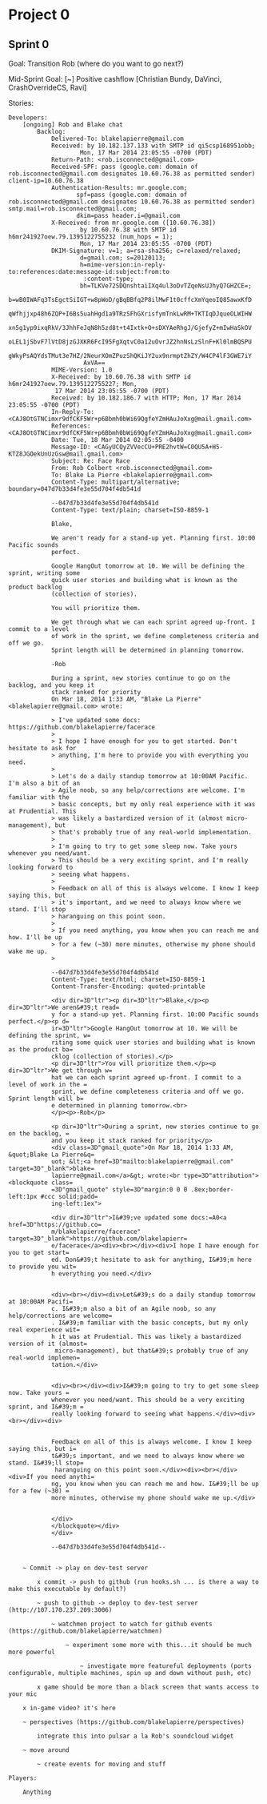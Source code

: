 Project 0
=========

Sprint 0
---------

Goal: Transition Rob (where do you want to go next?)

Mid-Sprint Goal: [~] Positive cashflow [Christian Bundy, DaVinci, CrashOverrideCS, Ravi]

Stories:

    Developers:
        [ongoing] Rob and Blake chat
            Backlog:
                Delivered-To: blakelapierre@gmail.com
                Received: by 10.182.137.133 with SMTP id qi5csp168951obb;
                        Mon, 17 Mar 2014 23:05:55 -0700 (PDT)
                Return-Path: <rob.isconnected@gmail.com>
                Received-SPF: pass (google.com: domain of rob.isconnected@gmail.com designates 10.60.76.38 as permitted sender) client-ip=10.60.76.38
                Authentication-Results: mr.google.com;
                       spf=pass (google.com: domain of rob.isconnected@gmail.com designates 10.60.76.38 as permitted sender) smtp.mail=rob.isconnected@gmail.com;
                       dkim=pass header.i=@gmail.com
                X-Received: from mr.google.com ([10.60.76.38])
                        by 10.60.76.38 with SMTP id h6mr241927oew.79.1395122755232 (num_hops = 1);
                        Mon, 17 Mar 2014 23:05:55 -0700 (PDT)
                DKIM-Signature: v=1; a=rsa-sha256; c=relaxed/relaxed;
                        d=gmail.com; s=20120113;
                        h=mime-version:in-reply-to:references:date:message-id:subject:from:to
                         :content-type;
                        bh=TLKVe72SDQnshtaiIXq4ul3oDvTZqeNsUJhyQ7GHZCE=;
                        b=wB0IWAFq3TsEgctSiIGT+w8pWoD/gBqBBfq2P8ilMwF1t0cffcXmYqeoIQ85awxKfD
                         qWfhjjxp48h6ZQP+I6Bs5uahHgd1a9TRzSFhGXrisfymTnkLwRM+TKTIqDJqueOLWIHW
                         xn5g1yp9ixqRkV/3JhhFeJqN8h5zd8t+t4Ixtk+O+sDXYAeRhgJ/GjefyZ+mIwHaSkOV
                         oLEL1jSbvF7lVtD8jzGJXKR6FcI95FgXqtvC0a12uOvrJZ2hnNsLzSlnF+Kl0lmBQSPU
                         gWkyPsAQYdsTMut3e7HZ/2NeurXOmZPuzShQKiJY2ux9nrmptZhZY/W4CP4lF3GWE7iY
                         AxVA==
                MIME-Version: 1.0
                X-Received: by 10.60.76.38 with SMTP id h6mr241927oew.79.1395122755227; Mon,
                 17 Mar 2014 23:05:55 -0700 (PDT)
                Received: by 10.182.186.7 with HTTP; Mon, 17 Mar 2014 23:05:55 -0700 (PDT)
                In-Reply-To: <CAJ8OtGTNCimxr9dfCKF5Wr+p6Bbmh0bWi69QgfeYZmHAuJoXxg@mail.gmail.com>
                References: <CAJ8OtGTNCimxr9dfCKF5Wr+p6Bbmh0bWi69QgfeYZmHAuJoXxg@mail.gmail.com>
                Date: Tue, 18 Mar 2014 02:05:55 -0400
                Message-ID: <CAGyUCQyZVVecCU+PRE2hvtW=C0QU5A+H5-KTZ8JGOekUnUzGsw@mail.gmail.com>
                Subject: Re: Face Race
                From: Rob Colbert <rob.isconnected@gmail.com>
                To: Blake La Pierre <blakelapierre@gmail.com>
                Content-Type: multipart/alternative; boundary=047d7b33d4fe3e55d704f4db541d

                --047d7b33d4fe3e55d704f4db541d
                Content-Type: text/plain; charset=ISO-8859-1

                Blake,

                We aren't ready for a stand-up yet. Planning first. 10:00 Pacific sounds
                perfect.

                Google HangOut tomorrow at 10. We will be defining the sprint, writing some
                quick user stories and building what is known as the product backlog
                (collection of stories).

                You will prioritize them.

                We get through what we can each sprint agreed up-front. I commit to a level
                of work in the sprint, we define completeness criteria and off we go.
                Sprint length will be determined in planning tomorrow.

                -Rob

                During a sprint, new stories continue to go on the backlog, and you keep it
                stack ranked for priority
                On Mar 18, 2014 1:33 AM, "Blake La Pierre" <blakelapierre@gmail.com> wrote:

                > I've updated some docs: https://github.com/blakelapierre/facerace
                >
                > I hope I have enough for you to get started. Don't hesitate to ask for
                > anything, I'm here to provide you with everything you need.
                >
                > Let's do a daily standup tomorrow at 10:00AM Pacific. I'm also a bit of an
                > Agile noob, so any help/corrections are welcome. I'm familiar with the
                > basic concepts, but my only real experience with it was at Prudential. This
                > was likely a bastardized version of it (almost micro-management), but
                > that's probably true of any real-world implementation.
                >
                > I'm going to try to get some sleep now. Take yours whenever you need/want.
                > This should be a very exciting sprint, and I'm really looking forward to
                > seeing what happens.
                >
                > Feedback on all of this is always welcome. I know I keep saying this, but
                > it's important, and we need to always know where we stand. I'll stop
                > haranguing on this point soon.
                >
                > If you need anything, you know when you can reach me and how. I'll be up
                > for a few (~30) more minutes, otherwise my phone should wake me up.
                >

                --047d7b33d4fe3e55d704f4db541d
                Content-Type: text/html; charset=ISO-8859-1
                Content-Transfer-Encoding: quoted-printable

                <div dir=3D"ltr"><p dir=3D"ltr">Blake,</p><p dir=3D"ltr">We aren&#39;t read=
                y for a stand-up yet. Planning first. 10:00 Pacific sounds perfect.</p><p d=
                ir=3D"ltr">Google HangOut tomorrow at 10. We will be defining the sprint, w=
                riting some quick user stories and building what is known as the product ba=
                cklog (collection of stories).</p>
                <p dir=3D"ltr">You will prioritize them.</p><p dir=3D"ltr">We get through w=
                hat we can each sprint agreed up-front. I commit to a level of work in the =
                sprint, we define completeness criteria and off we go. Sprint length will b=
                e determined in planning tomorrow.<br>
                </p><p>-Rob</p>

                <p dir=3D"ltr">During a sprint, new stories continue to go on the backlog, =
                and you keep it stack ranked for priority</p>
                <div class=3D"gmail_quote">On Mar 18, 2014 1:33 AM, &quot;Blake La Pierre&q=
                uot; &lt;<a href=3D"mailto:blakelapierre@gmail.com" target=3D"_blank">blake=
                lapierre@gmail.com</a>&gt; wrote:<br type=3D"attribution"><blockquote class=
                =3D"gmail_quote" style=3D"margin:0 0 0 .8ex;border-left:1px #ccc solid;padd=
                ing-left:1ex">

                <div dir=3D"ltr">I&#39;ve updated some docs:=A0<a href=3D"https://github.co=
                m/blakelapierre/facerace" target=3D"_blank">https://github.com/blakelapierr=
                e/facerace</a><div><br></div><div>I hope I have enough for you to get start=
                ed. Don&#39;t hesitate to ask for anything, I&#39;m here to provide you wit=
                h everything you need.</div>


                <div><br></div><div>Let&#39;s do a daily standup tomorrow at 10:00AM Pacifi=
                c. I&#39;m also a bit of an Agile noob, so any help/corrections are welcome=
                . I&#39;m familiar with the basic concepts, but my only real experience wit=
                h it was at Prudential. This was likely a bastardized version of it (almost=
                 micro-management), but that&#39;s probably true of any real-world implemen=
                tation.</div>


                <div><br></div><div>I&#39;m going to try to get some sleep now. Take yours =
                whenever you need/want. This should be a very exciting sprint, and I&#39;m =
                really looking forward to seeing what happens.</div><div><br></div><div>


                Feedback on all of this is always welcome. I know I keep saying this, but i=
                t&#39;s important, and we need to always know where we stand. I&#39;ll stop=
                 haranguing on this point soon.</div><div><br></div><div>If you need anythi=
                ng, you know when you can reach me and how. I&#39;ll be up for a few (~30) =
                more minutes, otherwise my phone should wake me up.</div>


                </div>
                </blockquote></div>
                </div>

                --047d7b33d4fe3e55d704f4db541d--


        ~ Commit -> play on dev-test server

            x commit -> push to github (run hooks.sh ... is there a way to make this executable by default?)
            
            ~ push to github -> deploy to dev-test server (http://107.170.237.209:3006)
                
                ~ watchmen project to watch for github events (https://github.com/blakelapierre/watchmen)
                
                    ~ experiment some more with this...it should be much more powerful
                    
                        ~ investigate more featureful deployments (ports configurable, multiple machines, spin up and down without push, etc)
                
            x game should be more than a black screen that wants access to your mic

        x in-game video? it's here

        ~ perspectives (https://github.com/blakelapierre/perspectives)

            integrate this into pulsar a la Rob's soundcloud widget
        
        ~ move around

            ~ create events for moving and stuff
            
    Players:

        Anything